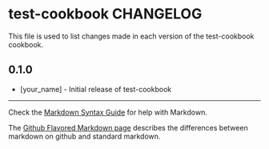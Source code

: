 # test-cookbook CHANGELOG

This file is used to list changes made in each version of the test-cookbook cookbook.

## 0.1.0
- [your_name] - Initial release of test-cookbook

- - -
Check the [Markdown Syntax Guide](http://daringfireball.net/projects/markdown/syntax) for help with Markdown.

The [Github Flavored Markdown page](http://github.github.com/github-flavored-markdown/) describes the differences between markdown on github and standard markdown.
